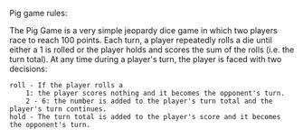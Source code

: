 Pig game rules:


The Pig Game is a very simple jeopardy dice game in which two players race to reach 100 points. Each turn, a player repeatedly rolls a die until either a 1 is rolled or the player holds and scores the sum of the rolls (i.e. the turn total). At any time during a player's turn, the player is faced with two decisions:

    roll - If the player rolls a
        1: the player scores nothing and it becomes the opponent's turn.
        2 - 6: the number is added to the player's turn total and the player's turn continues.
    hold - The turn total is added to the player's score and it becomes the opponent's turn.
